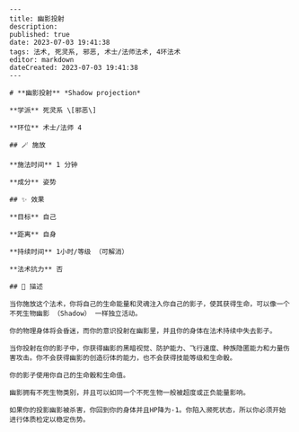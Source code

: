 
    ---
    title: 幽影投射
    description: 
    published: true
    date: 2023-07-03 19:41:38
    tags: 法术, 死灵系, 邪恶, 术士/法师法术, 4环法术
    editor: markdown
    dateCreated: 2023-07-03 19:41:38
    ---

    # **幽影投射** *Shadow projection*

    **学派** 死灵系 \[邪恶\] 

    **环位** 术士/法师 4

    ## 🪄 施放

    **施法时间** 1 分钟

    **成分** 姿势

    ## ✨ 效果 

    **目标** 自己 

    **距离** 自身  

    **持续时间** 1小时/等级 （可解消） 

    **法术抗力** 否

    ## 📖 描述

    当你施放这个法术，你将自己的生命能量和灵魂注入你自己的影子，使其获得生命，可以像一个不死生物幽影 （Shadow） 一样独立活动。

    你的物理身体将会昏迷，而你的意识投射在幽影里，并且你的身体在法术持续中失去影子。

    当你投射在你的影子中，你获得幽影的黑暗视觉、防护能力、飞行速度、种族隐匿能力和力量伤害攻击。你不会获得幽影的创造衍体的能力，也不会获得技能等级和生命骰。

    你的影子使用你自己的生命骰和生命值。

    幽影拥有不死生物类别，并且可以如同一个不死生物一般被超度或正负能量影响。

    如果你的投影幽影被杀害，你回到你的身体并且HP降为-1。你陷入濒死状态，所以你必须开始进行体质检定以稳定伤势。
    